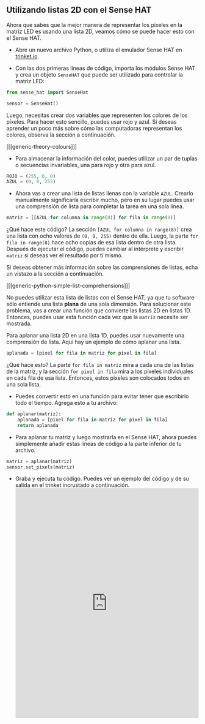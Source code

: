 ## Utilizando listas 2D con el Sense HAT

Ahora que sabes que la mejor manera de representar los píxeles en la matriz LED es usando una lista 2D, veamos cómo se puede hacer esto con el Sense HAT.

- Abre un nuevo archivo Python, o utiliza el emulador Sense HAT en [trinket.io](https://trinket.io/).

- Con las dos primeras líneas de código, importa los módulos Sense HAT y crea un objeto `SenseHAT` que puede ser utilizado para controlar la matriz LED:

```python
from sense_hat import SenseHat

sensor = SenseHat()
```

Luego, necesitas crear dos variables que representen los colores de los píxeles. Para hacer esto sencillo, puedes usar rojo y azul. Si deseas aprender un poco más sobre cómo las computadoras representan los colores, observa la sección a continuación.

[[[generic-theory-colours]]]

- Para almacenar la información del color, puedes utilizar un par de tuplas o secuencias invariables, una para rojo y otra para azul.

```python
ROJO = (255, 0, 0)
AZUL = (0, 0, 255)
```

- Ahora vas a crear una lista de listas llenas con la variable `AZUL`. Crearlo manualmente significaría escribir mucho, pero en su lugar puedes usar una comprensión de lista para completar la tarea en una sola línea.

```python
matriz = [[AZUL for columna in range(8)] for fila in range(8)]
```

¿Qué hace este código? La sección `[AZUL for columna in range(8)]` crea una lista con ocho valores de `(0, 0, 255)` dentro de ella. Luego, la parte `for fila in range(8)` hace ocho copias de esa lista dentro de otra lista. Después de ejecutar el código, puedes cambiar al intérprete y escribir `matriz` si deseas ver el resultado por tí mismo.

Si deseas obtener más información sobre las comprensiones de listas, echa un vistazo a la sección a continuación.

[[[generic-python-simple-list-comprehensions]]]

No puedes utilizar esta lista de listas con el Sense HAT, ya que tu software sólo entiende una lista **plana** de una sola dimensión. Para solucionar este problema, vas a crear una función que convierte las listas 2D en listas 1D. Entonces, puedes usar esta función cada vez que la `matriz` necesite ser mostrada.

Para aplanar una lista 2D en una lista 1D, puedes usar nuevamente una comprensión de lista. Aquí hay un ejemplo de cómo aplanar una lista.

```python
aplanada = [pixel for fila in matriz for pixel in fila]
```

¿Qué hace esto? La parte `for fila in matriz` mira a cada una de las listas de la matriz, y la sección `for pixel in fila` mira a los píxeles individuales en cada fila de esa lista. Entonces, estos píxeles son colocados todos en una sola lista.

- Puedes convertir esto en una función para evitar tener que escribirlo todo el tiempo. Agrega esto a tu archivo:

```python
def aplanar(matriz):
    aplanada = [pixel for fila in matriz for pixel in fila]
    return aplanada
```

- Para aplanar tu matriz y luego mostrarla en el Sense HAT, ahora puedes simplemente añadir estas líneas de código a la parte inferior de tu archivo.

```python
matriz = aplanar(matriz)
sensor.set_pixels(matriz)
```
- Graba y ejecuta tu código. Puedes ver un ejemplo del código y de su salida en el trinket incrustado a continuación. <iframe src="https://trinket.io/embed/python/b4c1aad6c3" width="100%" height="600" frameborder="0" marginwidth="0" marginheight="0" allowfullscreen mark="crwd-mark"></iframe>
